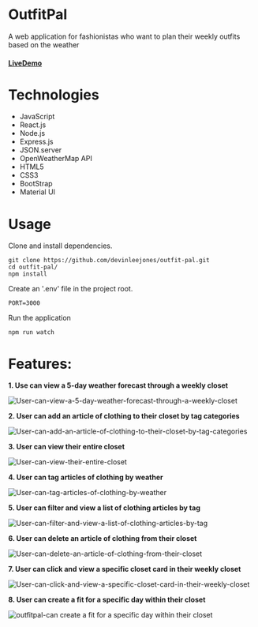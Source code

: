 # OutfitPal
A web application for fashionistas who want to plan their weekly outfits based on the weather

#### [LiveDemo](https://outfit-pal.herokuapp.com/)

# Technologies
- JavaScript
- React.js
- Node.js
- Express.js
- JSON.server
- OpenWeatherMap API
- HTML5
- CSS3
- BootStrap
- Material UI

# Usage
Clone and install dependencies.
```
git clone https://github.com/devinleejones/outfit-pal.git
cd outfit-pal/
npm install
```
Create an '.env' file in the project root.
```
PORT=3000
```
Run the application
```
npm run watch
```

# Features:

**1. Use can view a 5-day weather forecast through a weekly closet**

![User-can-view-a-5-day-weather-forecast-through-a-weekly-closet](https://user-images.githubusercontent.com/38872859/48094787-f0d48080-e1c7-11e8-90c6-6e39dd65e65a.gif)

**2. User can add an article of clothing to their closet by tag categories**

![User-can-add-an-article-of-clothing-to-their-closet-by-tag-categories](https://user-images.githubusercontent.com/38872859/48732029-5d517580-ebf3-11e8-9f31-fbd41a8bf92c.gif)

**3. User can view their entire closet**

![User-can-view-their-entire-closet](https://user-images.githubusercontent.com/38872859/48095102-b4edeb00-e1c8-11e8-8b1d-34d0b0f98bff.gif)

**4. User can tag articles of clothing by weather**

![User-can-tag-articles-of-clothing-by-weather](https://user-images.githubusercontent.com/38872859/48095129-cb944200-e1c8-11e8-9234-3c6473a37563.gif)

**5. User can filter and view a list of clothing articles by tag**

![User-can-filter-and-view-a-list-of-clothing-articles-by-tag](https://user-images.githubusercontent.com/38872859/48095159-da7af480-e1c8-11e8-8dfe-7eb499033a4e.gif)

**6. User can delete an article of clothing from their closet**

![User-can-delete-an-article-of-clothing-from-their-closet](https://user-images.githubusercontent.com/38872859/48172425-b268bf80-e2b4-11e8-85c6-49fbbe5d3869.gif)

**7. User can click and view a specific closet card in their weekly closet**

![User-can-click-and-view-a-specific-closet-card-in-their-weekly-closet](https://user-images.githubusercontent.com/38872859/48452551-6f9b6180-e764-11e8-9fa5-e8b629e002b8.gif)

**8. User can create a fit for a specific day within their closet**

![outfitpal-can create a fit for a specific day within their closet](https://user-images.githubusercontent.com/38872859/48961414-19c77600-ef29-11e8-8b31-a3d965fb01ba.gif)
